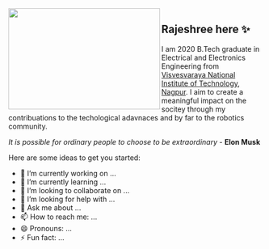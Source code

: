 
<img align="left" width="300" height="200" src="https://tenor.com/view/robot-hello-wave-hi-gif-14404937.gif">

## Rajeshree here ✨ 
I am 2020 B.Tech graduate in Electrical and Electronics Engineering from [Visvesvaraya National Institute of Technology, Nagpur](http://vnit.ac.in/). I aim to create a meaningful impact on the socitey through my contribuations to the techological adavnaces and by far to the robotics community.




*It is possible for ordinary people to choose to be extraordinary* - **Elon Musk**



Here are some ideas to get you started:

- 🔭 I’m currently working on ...
- 🌱 I’m currently learning ...
- 👯 I’m looking to collaborate on ...
- 🤔 I’m looking for help with ...
- 💬 Ask me about ...
- 📫 How to reach me: ...
- 😄 Pronouns: ...
- ⚡ Fun fact: ...
